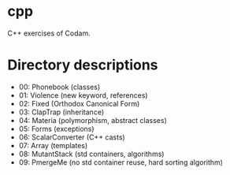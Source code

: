 # cpp

C++ exercises of Codam.

# Directory descriptions

- 00: Phonebook (classes)
- 01: Violence (new keyword, references)
- 02: Fixed (Orthodox Canonical Form)
- 03: ClapTrap (inheritance)
- 04: Materia (polymorphism, abstract classes)
- 05: Forms (exceptions)
- 06: ScalarConverter (C++ casts)
- 07: Array (templates)
- 08: MutantStack (std containers, algorithms)
- 09: PmergeMe (no std container reuse, hard sorting algorithm)
